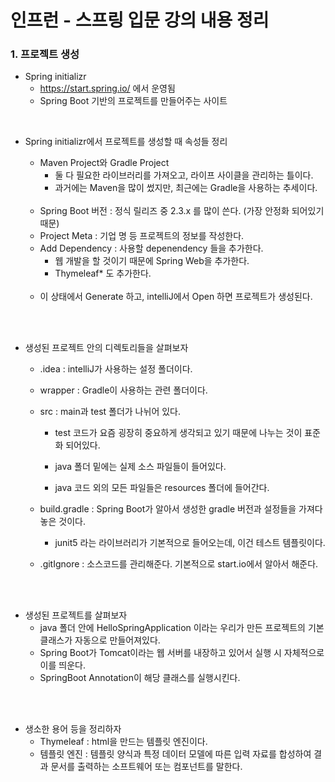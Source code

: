 # 인프런 - 스프링 입문 강의 내용 정리

### 1. 프로젝트 생성

- Spring initializr 
  - https://start.spring.io/ 에서 운영됨
  - Spring Boot 기반의 프로젝트를 만들어주는 사이트

<br/>

- Spring initializr에서 프로젝트를 생성할 때 속성들 정리

  - Maven Project와 Gradle Project
    - 둘 다 필요한 라이브러리를 가져오고, 라이프 사이클을 관리하는 틀이다. 
    - 과거에는 Maven을 많이 썼지만, 최근에는 Gradle을 사용하는 추세이다.

  <br/>

  - Spring Boot 버전 : 정식 릴리즈 중 2.3.x 를 많이 쓴다. (가장 안정화 되어있기 때문)
  - Project Meta : 기업 명 등 프로젝트의 정보를 작성한다.
  - Add Dependency : 사용할 depenendency 들을 추가한다.
    - 웹 개발을 할 것이기 때문에 Spring Web을 추가한다.
    - Thymeleaf* 도 추가한다.

  <br/>

  - 이 상태에서 Generate 하고, intelliJ에서 Open 하면 프로젝트가 생성된다.

<br/>

<br/>

- 생성된 프로젝트 안의 디렉토리들을 살펴보자

  - .idea : intelliJ가 사용하는 설정 폴더이다.

  - wrapper : Gradle이 사용하는 관련 폴더이다.

  - src : main과 test 폴더가 나뉘어 있다.

    - test 코드가 요즘 굉장히 중요하게 생각되고 있기 때문에 나누는 것이 표준화 되어있다.

    - java 폴더 밑에는 실제 소스 파일들이 들어있다.
    - java 코드 외의 모든 파일들은 resources 폴더에 들어간다.

  - build.gradle : Spring Boot가 알아서 생성한 gradle 버전과 설정들을 가져다 놓은 것이다.

    - junit5 라는 라이브러리가 기본적으로 들어오는데, 이건 테스트 템플릿이다.

  - .gitIgnore : 소스코드를 관리해준다. 기본적으로 start.io에서 알아서 해준다.

<br/>

<br/>

- 생성된 프로젝트를 살펴보자
  - java 폴더 안에 HelloSpringApplication 이라는 우리가 만든 프로젝트의 기본 클래스가 자동으로 만들어져있다.
  - Spring Boot가 Tomcat이라는 웹 서버를 내장하고 있어서 실행 시 자체적으로 이를 띄운다.
  - SpringBoot Annotation이 해당 클래스를 실행시킨다.

<br/>

<br/>

- 생소한 용어 등을 정리하자
  - Thymeleaf : html을 만드는 템플릿 엔진이다.
  - 템플릿 엔진 : 템플릿 양식과 특정 데이터 모델에 따른 입력 자료를 합성하여 결과 문서를 출력하는 소프트웨어 또는 컴포넌트를 말한다.

